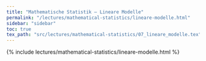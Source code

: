 ```yaml
---
title: "Mathematische Statistik – Lineare Modelle"
permalink: "/lectures/mathematical-statistics/lineare-modelle.html"
sidebar: "sidebar"
toc: true
tex_path: "src/lectures/mathematical-statistics/07_lineare_modelle.tex"
---
```


{% include lectures/mathematical-statistics/lineare-modelle.html %}